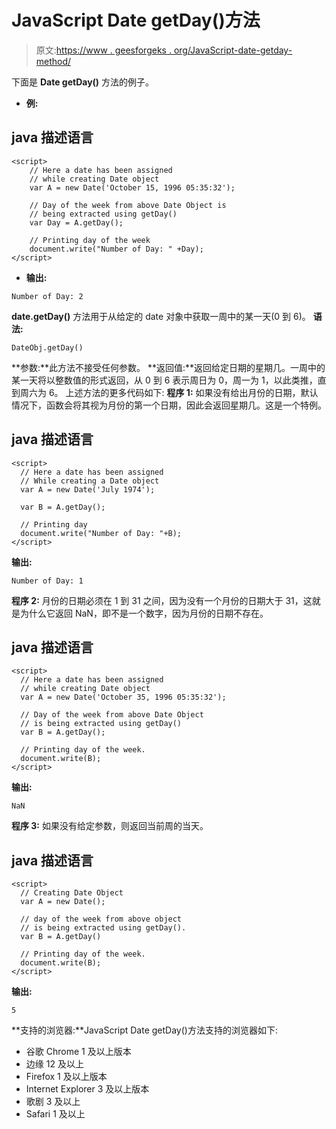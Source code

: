 # JavaScript Date getDay()方法

> 原文:[https://www . geesforgeks . org/JavaScript-date-getday-method/](https://www.geeksforgeeks.org/javascript-date-getday-method/)

下面是 **Date getDay()** 方法的例子。

*   **例:**

## java 描述语言

```
<script>
    // Here a date has been assigned
    // while creating Date object
    var A = new Date('October 15, 1996 05:35:32');

    // Day of the week from above Date Object is
    // being extracted using getDay()
    var Day = A.getDay();

    // Printing day of the week
    document.write("Number of Day: " +Day);
</script>                   
```

*   **输出:**

```
Number of Day: 2
```

**date.getDay()** 方法用于从给定的 date 对象中获取一周中的某一天(0 到 6)。
**语法:**

```
DateObj.getDay()
```

**参数:**此方法不接受任何参数。
**返回值:**返回给定日期的星期几。一周中的某一天将以整数值的形式返回，从 0 到 6 表示周日为 0，周一为 1，以此类推，直到周六为 6。
上述方法的更多代码如下:
**程序 1:** 如果没有给出月份的日期，默认情况下，函数会将其视为月份的第一个日期，因此会返回星期几。这是一个特例。

## java 描述语言

```
<script>
  // Here a date has been assigned
  // While creating a Date object
  var A = new Date('July 1974');

  var B = A.getDay();

  // Printing day
  document.write("Number of Day: "+B);
</script>                   
```

**输出:**

```
Number of Day: 1
```

**程序 2:** 月份的日期必须在 1 到 31 之间，因为没有一个月份的日期大于 31，这就是为什么它返回 NaN，即不是一个数字，因为月份的日期不存在。

## java 描述语言

```
<script>
  // Here a date has been assigned
  // while creating Date object
  var A = new Date('October 35, 1996 05:35:32');

  // Day of the week from above Date Object
  // is being extracted using getDay()
  var B = A.getDay();

  // Printing day of the week.
  document.write(B);
</script>
```

**输出:**

```
NaN
```

**程序 3:** 如果没有给定参数，则返回当前周的当天。

## java 描述语言

```
<script>
  // Creating Date Object
  var A = new Date();

  // day of the week from above object
  // is being extracted using getDay().
  var B = A.getDay()

  // Printing day of the week.
  document.write(B);
</script>
```

**输出:**

```
5
```

**支持的浏览器:**JavaScript Date getDay()方法支持的浏览器如下:

*   谷歌 Chrome 1 及以上版本
*   边缘 12 及以上
*   Firefox 1 及以上版本
*   Internet Explorer 3 及以上版本
*   歌剧 3 及以上
*   Safari 1 及以上